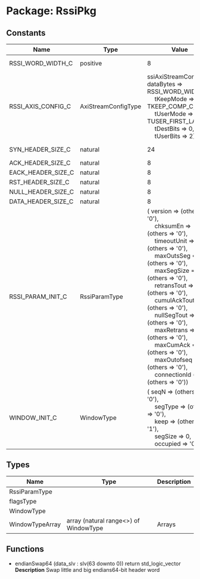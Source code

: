 # Package: RssiPkg

## Constants

| Name               | Type                | Value                                                                                                                                                                                                                                                                                                                                                                                                                                                                                                                                                                                                                                                                                                                                                                                                                                                                                              | Description         |
| ------------------ | ------------------- | -------------------------------------------------------------------------------------------------------------------------------------------------------------------------------------------------------------------------------------------------------------------------------------------------------------------------------------------------------------------------------------------------------------------------------------------------------------------------------------------------------------------------------------------------------------------------------------------------------------------------------------------------------------------------------------------------------------------------------------------------------------------------------------------------------------------------------------------------------------------------------------------------- | ------------------- |
| RSSI_WORD_WIDTH_C  | positive            |  8                                                                                                                                                                                                                                                                                                                                                                                                                                                                                                                                                                                                                                                                                                                                                                                                                                                                                                 | 64 bit word (FIXED) |
| RSSI_AXIS_CONFIG_C | AxiStreamConfigType |        ssiAxiStreamConfig(          dataBytes => RSSI_WORD_WIDTH_C,<br><span style="padding-left:20px">          tKeepMode => TKEEP_COMP_C,<br><span style="padding-left:20px">          tUserMode => TUSER_FIRST_LAST_C,<br><span style="padding-left:20px">          tDestBits => 0,<br><span style="padding-left:20px">          tUserBits => 2)                                                                                                                                                                                                                                                                                                                                                                                                                                                                                                                                                |                     |
| SYN_HEADER_SIZE_C  | natural             |  24                                                                                                                                                                                                                                                                                                                                                                                                                                                                                                                                                                                                                                                                                                                                                                                                                                                                                                | Header sizes        |
| ACK_HEADER_SIZE_C  | natural             |  8                                                                                                                                                                                                                                                                                                                                                                                                                                                                                                                                                                                                                                                                                                                                                                                                                                                                                                 |                     |
| EACK_HEADER_SIZE_C | natural             |  8                                                                                                                                                                                                                                                                                                                                                                                                                                                                                                                                                                                                                                                                                                                                                                                                                                                                                                 |                     |
| RST_HEADER_SIZE_C  | natural             |  8                                                                                                                                                                                                                                                                                                                                                                                                                                                                                                                                                                                                                                                                                                                                                                                                                                                                                                 |                     |
| NULL_HEADER_SIZE_C | natural             |  8                                                                                                                                                                                                                                                                                                                                                                                                                                                                                                                                                                                                                                                                                                                                                                                                                                                                                                 |                     |
| DATA_HEADER_SIZE_C | natural             |  8                                                                                                                                                                                                                                                                                                                                                                                                                                                                                                                                                                                                                                                                                                                                                                                                                                                                                                 |                     |
| RSSI_PARAM_INIT_C  | RssiParamType       |  (       version      => (others => '0'),<br><span style="padding-left:20px">       chksumEn     => (others => '0'),<br><span style="padding-left:20px">       timeoutUnit  => (others => '0'),<br><span style="padding-left:20px">       maxOutsSeg   => (others => '0'),<br><span style="padding-left:20px">       maxSegSize   => (others => '0'),<br><span style="padding-left:20px">       retransTout  => (others => '0'),<br><span style="padding-left:20px">       cumulAckTout => (others => '0'),<br><span style="padding-left:20px">       nullSegTout  => (others => '0'),<br><span style="padding-left:20px">       maxRetrans   => (others => '0'),<br><span style="padding-left:20px">       maxCumAck    => (others => '0'),<br><span style="padding-left:20px">       maxOutofseq  => (others => '0'),<br><span style="padding-left:20px">       connectionId => (others => '0')) |                     |
| WINDOW_INIT_C      | WindowType          |  (       seqN     => (others => '0'),<br><span style="padding-left:20px">       segType  => (others => '0'),<br><span style="padding-left:20px">       keep     => (others => '1'),<br><span style="padding-left:20px">       segSize  => 0,<br><span style="padding-left:20px">       occupied => '0')                                                                                                                                                                                                                                                                                                                                                                                                                                                                                                                                                                                            |                     |
## Types

| Name            | Type                                   | Description |
| --------------- | -------------------------------------- | ----------- |
| RssiParamType   |                                        |             |
| flagsType       |                                        |             |
| WindowType      |                                        |             |
| WindowTypeArray | array (natural range<>) of WindowType  | Arrays      |
## Functions
- endianSwap64 <font id="function_arguments">(data_slv : slv(63 downto 0)) </font> <font id="function_return">return std_logic_vector </font>
**Description**
Swap little and big endians64-bit header word
